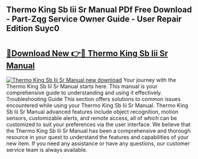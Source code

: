 ## Thermo King Sb Iii Sr Manual PDf Free Download - Part-Zqg Service Owner Guide - User Repair Edition Suyc0

# <h2><a href="http://bc80357.oget.top/?id=Thermo+King+Sb+Iii+Sr+Manual">🔗Download New 👉🔴 Thermo King Sb Iii Sr Manual</a></h2>

[![Thermo King Sb Iii Sr Manual new download](https://i.imgur.com/5g1atiW.png)](http://bc80357.oget.top/?id=Thermo+King+Sb+Iii+Sr+Manual)
Your journey with the Thermo King Sb Iii Sr Manual starts here. This manual is your comprehensive guide to understanding and using it effectively. Troubleshooting Guide This section offers solutions to common issues encountered while using your Thermo King Sb Iii Sr Manual. Thermo King Sb Iii Sr Manual advanced features include object recognition, motion sensors, customizable alerts, and remote access, all of which can be customized to suit your preferences via the user interface. We believe that the Thermo King Sb Iii Sr Manual has been a comprehensive and thorough resource in your quest to understand the features and capabilities of your new item. If you need any assistance or have any questions, our customer service team is always available.
